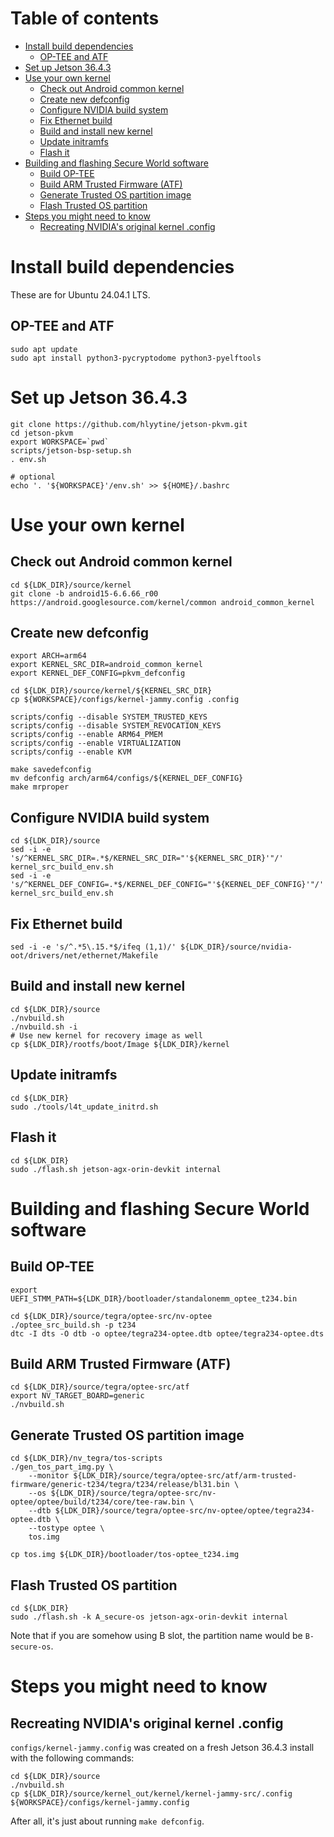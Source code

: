 # Table of contents

- [Install build dependencies](#install-build-dependencies)
  - [OP-TEE and ATF](#op-tee-and-atf)
- [Set up Jetson 36.4.3](#set-up-jetson-3643)
- [Use your own kernel](#use-your-own-kernel)
  - [Check out Android common kernel](#check-out-android-common-kernel)
  - [Create new defconfig](#create-new-defconfig)
  - [Configure NVIDIA build system](#configure-nvidia-build-system)
  - [Fix Ethernet build](#fix-ethernet-build)
  - [Build and install new kernel](#build-and-install-new-kernel)
  - [Update initramfs](#update-initramfs)
  - [Flash it](#flash-it)
- [Building and flashing Secure World software](#building-and-flashing-secure-world-software)
  - [Build OP-TEE](#build-op-tee)
  - [Build ARM Trusted Firmware (ATF)](#build-arm-trusted-firmware-atf)
  - [Generate Trusted OS partition image](#generate-trusted-os-partition-image)
  - [Flash Trusted OS partition](#flash-trusted-os-partition)
- [Steps you might need to know](#steps-you-might-need-to-know)
  - [Recreating NVIDIA's original kernel .config](#recreating-nvidias-original-kernel-config)

# Install build dependencies

These are for Ubuntu 24.04.1 LTS.

## OP-TEE and ATF

```
sudo apt update
sudo apt install python3-pycryptodome python3-pyelftools
```

# Set up Jetson 36.4.3

```
git clone https://github.com/hlyytine/jetson-pkvm.git
cd jetson-pkvm
export WORKSPACE=`pwd`
scripts/jetson-bsp-setup.sh
. env.sh

# optional
echo '. '${WORKSPACE}'/env.sh' >> ${HOME}/.bashrc
```

# Use your own kernel

## Check out Android common kernel

```
cd ${LDK_DIR}/source/kernel
git clone -b android15-6.6.66_r00 https://android.googlesource.com/kernel/common android_common_kernel
```

## Create new defconfig

```
export ARCH=arm64
export KERNEL_SRC_DIR=android_common_kernel
export KERNEL_DEF_CONFIG=pkvm_defconfig

cd ${LDK_DIR}/source/kernel/${KERNEL_SRC_DIR}
cp ${WORKSPACE}/configs/kernel-jammy.config .config

scripts/config --disable SYSTEM_TRUSTED_KEYS
scripts/config --disable SYSTEM_REVOCATION_KEYS
scripts/config --enable ARM64_PMEM
scripts/config --enable VIRTUALIZATION
scripts/config --enable KVM

make savedefconfig
mv defconfig arch/arm64/configs/${KERNEL_DEF_CONFIG}
make mrproper
```

## Configure NVIDIA build system

```
cd ${LDK_DIR}/source
sed -i -e 's/^KERNEL_SRC_DIR=.*$/KERNEL_SRC_DIR="'${KERNEL_SRC_DIR}'"/' kernel_src_build_env.sh
sed -i -e 's/^KERNEL_DEF_CONFIG=.*$/KERNEL_DEF_CONFIG="'${KERNEL_DEF_CONFIG}'"/' kernel_src_build_env.sh
```

## Fix Ethernet build

```
sed -i -e 's/^.*5\.15.*$/ifeq (1,1)/' ${LDK_DIR}/source/nvidia-oot/drivers/net/ethernet/Makefile
```

## Build and install new kernel

```
cd ${LDK_DIR}/source
./nvbuild.sh
./nvbuild.sh -i
# Use new kernel for recovery image as well
cp ${LDK_DIR}/rootfs/boot/Image ${LDK_DIR}/kernel
```

## Update initramfs

```
cd ${LDK_DIR}
sudo ./tools/l4t_update_initrd.sh
```

## Flash it

```
cd ${LDK_DIR}
sudo ./flash.sh jetson-agx-orin-devkit internal
```

# Building and flashing Secure World software

## Build OP-TEE

```
export UEFI_STMM_PATH=${LDK_DIR}/bootloader/standalonemm_optee_t234.bin

cd ${LDK_DIR}/source/tegra/optee-src/nv-optee
./optee_src_build.sh -p t234
dtc -I dts -O dtb -o optee/tegra234-optee.dtb optee/tegra234-optee.dts
```

## Build ARM Trusted Firmware (ATF)

```
cd ${LDK_DIR}/source/tegra/optee-src/atf
export NV_TARGET_BOARD=generic
./nvbuild.sh
```

## Generate Trusted OS partition image

```
cd ${LDK_DIR}/nv_tegra/tos-scripts
./gen_tos_part_img.py \
    --monitor ${LDK_DIR}/source/tegra/optee-src/atf/arm-trusted-firmware/generic-t234/tegra/t234/release/bl31.bin \
    --os ${LDK_DIR}/source/tegra/optee-src/nv-optee/optee/build/t234/core/tee-raw.bin \
    --dtb ${LDK_DIR}/source/tegra/optee-src/nv-optee/optee/tegra234-optee.dtb \
    --tostype optee \
    tos.img

cp tos.img ${LDK_DIR}/bootloader/tos-optee_t234.img
```

## Flash Trusted OS partition

```
cd ${LDK_DIR}
sudo ./flash.sh -k A_secure-os jetson-agx-orin-devkit internal
```

Note that if you are somehow using B slot, the partition name would be `B-secure-os`.

# Steps you might need to know

## Recreating NVIDIA's original kernel .config

`configs/kernel-jammy.config` was created on a fresh Jetson 36.4.3 install
with the following commands:

```
cd ${LDK_DIR}/source
./nvbuild.sh
cp ${LDK_DIR}/source/kernel_out/kernel/kernel-jammy-src/.config ${WORKSPACE}/configs/kernel-jammy.config
```

After all, it's just about running `make defconfig`.
